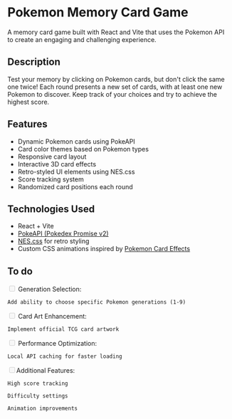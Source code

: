 # Pokemon Memory Card Game

A memory card game built with React and Vite that uses the Pokemon API to create an engaging and challenging experience.

## Description

Test your memory by clicking on Pokemon cards, but don't click the same one twice! Each round presents a new set of cards, with at least one new Pokemon to discover. Keep track of your choices and try to achieve the highest score.

## Features

- Dynamic Pokemon cards using PokeAPI
- Card color themes based on Pokemon types
- Responsive card layout
- Interactive 3D card effects
- Retro-styled UI elements using NES.css
- Score tracking system
- Randomized card positions each round

## Technologies Used

- React + Vite
- [PokeAPI (Pokedex Promise v2)](https://github.com/PokeAPI/pokedex-promise-v2)
- [NES.css](https://nostalgic-css.github.io/NES.css/) for retro styling
- Custom CSS animations inspired by [Pokemon Card Effects](https://codepen.io/simeydotme/pen/abYWJdX)

## To do

<input disabled="" type="checkbox"> Generation Selection: 

    Add ability to choose specific Pokemon generations (1-9)

<input disabled="" type="checkbox"> Card Art Enhancement: 

    Implement official TCG card artwork

<input disabled="" type="checkbox"> Performance Optimization:  

    Local API caching for faster loading

<input disabled="" type="checkbox">Additional Features:

    High score tracking

    Difficulty settings

    Animation improvements